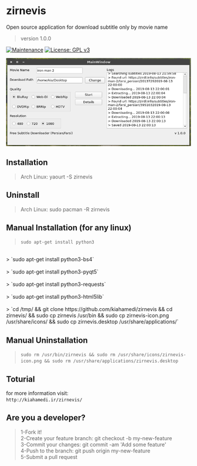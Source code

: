 # zirnevis
Open source application for download subtitle only by movie name
> version 1.0.0

[![Maintenance](https://img.shields.io/badge/Maintained%3F-yes-green.svg)](https://GitHub.com/Naereen/StrapDown.js/graphs/commit-activity)
[![License: GPL v3](https://img.shields.io/badge/License-GPLv3-blue.svg)](https://www.gnu.org/licenses/gpl-3.0)

![alt text](https://raw.githubusercontent.com/kiahamedi/zirnevis/master/ScreenshotGUI.png)

## Installation
> Arch Linux: yaourt -S zirnevis

## Uninstall
> Arch Linux: sudo pacman -R zirnevis

## Manual Installation (for any linux)
> `sudo apt-get install python3`</br>
</br>
> `sudo apt-get install python3-bs4`</br>
</br>
> `sudo apt-get install python3-pyqt5`</br>
</br>
> `sudo apt-get install python3-requests`</br>
</br>
> `sudo apt-get install python3-html5lib`</br>
</br>
> `cd /tmp/ && git clone https://github.com/kiahamedi/zirnevis && cd zirnevis/ && sudo cp zirnevis /usr/bin && sudo cp zirnevis-icon.png /usr/share/icons/ && sudo cp zirnevis.desktop /usr/share/applications/`

## Manual Uninstallation
> `sudo rm /usr/bin/zirnevis && sudo rm /usr/share/icons/zirnevis-icon.png && sudo rm /usr/share/applications/zirnevis.desktop`

## Toturial
for more information visit:<br>
`http://kiahamedi.ir/zirnevis/`

## Are you a developer?
> 1-Fork it!</br>
> 2-Create your feature branch: git checkout -b my-new-feature</br>
> 3-Commit your changes: git commit -am 'Add some feature'</br>
> 4-Push to the branch: git push origin my-new-feature</br>
> 5-Submit a pull request</br>
